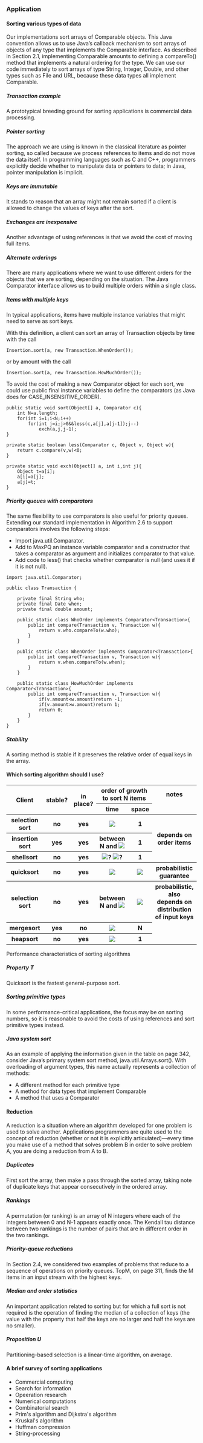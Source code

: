 ### Application

#### Sorting various types of data

Our implementations sort arrays of Comparable objects. This Java convention allows us to use Java’s callback mechanism to sort arrays of objects of any type that implements the Comparable interface. As described in Section 2.1, implementing Comparable amounts to defining a compareTo() method that implements a natural ordering for the type. We can use our code immediately to sort arrays of type String, Integer, Double, and other types such as File and URL, because these data types all implement Comparable.

##### Transaction example

A prototypical breeding ground for sorting applications is commercial data processing.

##### Pointer sorting

The approach we are using is known in the classical literature as pointer sorting, so called because we process references to items and do not move the data itself. In programming languages such as C and C++, programmers explicitly decide whether to manipulate data or pointers to data; in Java, pointer manipulation is implicit.

##### Keys are immutable

It stands to reason that an array might not remain sorted if a client is allowed to change the values of keys after the sort.

##### Exchanges are inexpensive

Another advantage of using references is that we avoid the cost of moving full items.

##### Alternate orderings

There are many applications where we want to use different orders for the objects that we are sorting, depending on the situation. The Java Comparator interface allows us to build multiple orders within a single class.

##### Items with multiple keys

In typical applications, items have multiple instance variables that might need to serve as sort keys.

With this definition, a client can sort an array of Transaction objects by time with the call
```
Insertion.sort(a, new Transaction.WhenOrder());
```
or by amount with the call
```
Insertion.sort(a, new Transaction.HowMuchOrder());
```

To avoid the cost of making a new Comparator object for each sort, we could use public final instance variables to define the comparators (as Java does for CASE_INSENSITIVE_ORDER).

```
public static void sort(Object[] a, Comparator c){
    int N=a.length;
    for(int i=1;i<N;i++)
        for(int j=i;j>0&&less(c,a[j],a[j-1]);j--)
            exch(a,j,j-1);
}

private static boolean less(Comparator c, Object v, Object w){
    return c.compare(v,w)<0;
}

private static void exch(Object[] a, int i,int j){
    Object t=a[i];
    a[i]=a[j];
    a[j]=t;
}
```

##### Priority queues with comparators

The same flexibility to use comparators is also useful for priority queues. Extending our standard implementation in Algorithm 2.6 to support comparators involves the following steps:
* Import java.util.Comparator.
* Add to MaxPQ an instance variable comparator and a constructor that takes a
comparator as argument and initializes comparator to that value.
* Add code to less() that checks whether comparator is null (and uses it if it is
not null).

```
import java.util.Comparator;

public class Transaction {

    private final String who;
    private final Date when;
    private final double amount;
    
    public static class WhoOrder implements Comparator<Transaction>{
        public int compare(Transaction v, Transaction w){
            return v.who.compareTo(w.who);
        }
    }

    public static class WhenOrder implements Comparator<Transaction>{
        public int compare(Transaction v, Transaction w){
            return v.when.compareTo(w.when);
        }
    }

    public static class HowMuchOrder implements Comparator<Transaction>{
        public int compare(Transaction v, Transaction w){
            if(v.amount<w.amount)return -1;
            if(v.amount>w.amount)return 1;
            return 0;
        }
    }
}
```

##### Stability

A sorting method is stable if it preserves the relative order of equal keys in the array.

#### Which sorting algorithm should I use?

<table>
    <tr>
        <th rowspan="2">Client</th>
        <th rowspan="2">stable?</th>
        <th rowspan="2">in place?</th>
        <th colspan="2">order of growth to sort N items</th>
        <th >notes</th>
    </tr>
    <tr>
        <th>time</th>
        <th>space</th>
    </tr>
    <tr>
        <th>selection sort</th>
        <th>no</th>
        <th>yes</th>
        <th><img src="http://latex.codecogs.com/gif.latex?NlogN"></th>
        <th>1</th>
        <th rowspan="3">depends on order items</th>
    </tr>
    <tr>
        <th>insertion sort</th>
        <th>yes</th>
        <th>yes</th>
        <th>between N and <img src="http://latex.codecogs.com/gif.latex?N^2"></th>
        <th>1</th>
    </tr>
    <tr>
        <th>shellsort</th>
        <th>no</th>
        <th>yes</th>
        <th>
        <img src="http://latex.codecogs.com/gif.latex?NlogN">?
        <img src="http://latex.codecogs.com/gif.latex?N^{\frac{6}/5}">?</th>
        <th>1</th>
    </tr>
    <tr>
        <th>quicksort</th>
        <th>no</th>
        <th>yes</th>
        <th><img src="http://latex.codecogs.com/gif.latex?NlogN"></th>
        <th><img src="http://latex.codecogs.com/gif.latex?lgN"></th>
        <th>probabilistic guarantee</th>
    </tr>
    <tr>
        <th>selection sort</th>
        <th>no</th>
        <th>yes</th>
        <th>between N and <img src="http://latex.codecogs.com/gif.latex?NlogN"></th>
        <th><img src="http://latex.codecogs.com/gif.latex?lgN"></th>
        <th>probabilistic, also depends on distribution of input keys</th>
    </tr>
    <tr>
        <th>mergesort</th>
        <th>yes</th>
        <th>no</th>
        <th><img src="http://latex.codecogs.com/gif.latex?NlogN"></th>
        <th>N</th>
    </tr>
    <tr>
        <th>heapsort</th>
        <th>no</th>
        <th>yes</th>
        <th><img src="http://latex.codecogs.com/gif.latex?NlogN"></th>
        <th>1</th>
    </tr>
</table>
Performance characteristics of sorting algorithms

##### Property T

Quicksort is the fastest general-purpose sort.

##### Sorting primitive types

In some performance-critical applications, the focus may be on sorting numbers, so it is reasonable to avoid the costs of using references and sort primitive types instead.

##### Java system sort

As an example of applying the information given in the table on page 342, consider Java’s primary system sort method,  java.util.Arrays.sort(). With overloading of argument types, this name actually represents a collection of methods:

* A different method for each primitive type
* A method for data types that implement Comparable
* A method that uses a Comparator

#### Reduction

A reduction is a situation where an algorithm developed for one problem is used to solve another. Applications programmers are quite used to the concept of reduction (whether or not it is explicitly articulated)—every time you make use of a method that solves problem B in order to solve problem A, you are doing a reduction from A to B.

##### Duplicates

First sort the array, then make a pass through the sorted array, taking note of duplicate
keys that appear consecutively in the ordered array.

##### Rankings

A permutation (or ranking) is an array of N integers where each of the integers between 0 and N-1 appears exactly once. The Kendall tau distance between two rankings is the number of pairs that are in different order in the two rankings.

##### Priority-queue reductions

In Section 2.4, we considered two examples of problems that reduce to a sequence of operations on priority queues. TopM, on page 311, finds the M items in an input stream with the highest keys.

##### Median and order statistics

An important application related to sorting but for which a full sort is not required is the operation of finding the median of a collection of keys (the value with the property that half the keys are no larger and half the keys are no smaller).

##### Proposition U

Partitioning-based selection is a linear-time algorithm, on average.

#### A brief survey of sorting applications

* Commercial computing
* Search for information
* Opeeration research
* Numerical computations
* Combinatorial search
* Prim's algorithm and Dijkstra's algorithm
* Kruskal's algorithm
* Huffman compression
* String-processing